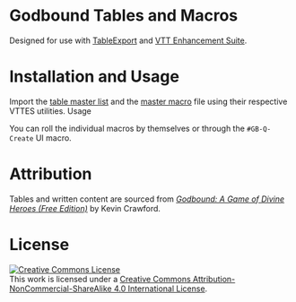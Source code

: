 # Godbound Tables and Macros

Designed for use with [TableExport](https://app.roll20.net/forum/post/1144568/script-tableexport-a-script-for-exporting-rollable-tables-between-accounts) and [VTT Enhancement Suite](https://justas-d.github.io/roll20-enhancement-suite/).

# Installation and Usage

Import the [table master list](tables/master_table.txt) and the [master macro](macros/master_macro_vttes.json) file using their respective VTTES utilities.
 Usage

You can roll the individual macros by themselves or through the `#GB-Q-Create` UI macro.

# Attribution
Tables and written content are sourced from *[Godbound: A Game of Divine Heroes (Free Edition)](https://www.drivethrurpg.com/product/185959/Godbound-A-Game-of-Divine-Heroes-Free-Edition)* by Kevin Crawford. 

# License
<a rel="license" href="http://creativecommons.org/licenses/by-nc-sa/4.0/"><img alt="Creative Commons License" style="border-width:0" src="https://i.creativecommons.org/l/by-nc-sa/4.0/88x31.png" /></a><br />This work is licensed under a <a rel="license" href="http://creativecommons.org/licenses/by-nc-sa/4.0/">Creative Commons Attribution-NonCommercial-ShareAlike 4.0 International License</a>.
